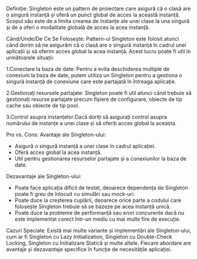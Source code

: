 Definiție:
Singleton este un pattern de proiectare care asigură că o clasă are o singură instanță și oferă un punct global de acces la această instanță. Scopul său este de a limita crearea de instanțe ale unei clase la una singură și de a oferi o modalitate globală de acces la acea instanță.

Când/Unde/De Ce Se Folosește:
Pattern-ul Singleton este folosit atunci când dorim să ne asigurăm că o clasă are o singură instanță în cadrul unei aplicații și să oferim acces global la acea instanță. Acest lucru poate fi util în următoarele situații:

1.Conectare la baza de date: Pentru a evita deschiderea multiple de conexiuni la baza de date, putem utiliza un Singleton pentru a gestiona o singură instanță de conexiune care este partajată în întreaga aplicație.

2.Gestionați resursele partajate: Singleton poate fi util atunci când trebuie să gestionați resurse partajate precum fișiere de configurare, obiecte de tip cache sau obiecte de tip pool.

3.Control asupra instanțelor:Dacă doriți să asigurați control asupra numărului de instanțe a unei clase și să oferiți acces global la aceasta.

Pro vs. Cons:
Avantaje ale Singleton-ului:
- Asigură o singură instanță a unei clase în cadrul aplicației.
- Oferă acces global la acea instanță.
- Util pentru gestionarea resurselor partajate și a conexiunilor la baza de date.

Dezavantaje ale Singleton-ului:
- Poate face aplicația dificil de testat, deoarece dependența de Singleton poate fi greu de înlocuit cu simulări sau mock-uri.
- Poate duce la creșterea cuplării, deoarece orice parte a codului care folosește Singleton trebuie să se bazeze pe acea instanță unică.
- Poate duce la probleme de performanță sau erori concurente dacă nu este implementat corect într-un mediu cu mai multe fire de execuție.

Cazuri Speciale:
Există mai multe variante și implementări ale Singleton-ului, cum ar fi Singleton cu Lazy Initialization, Singleton cu Double-Check Locking, Singleton cu Initializare Statică și multe altele. Fiecare abordare are avantaje și dezavantaje specifice în funcție de necesitățile aplicației.